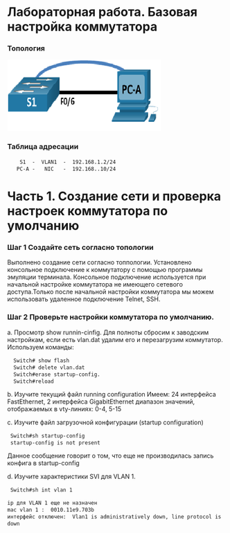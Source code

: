 # Лабораторная работа. Базовая настройка коммутатора

### Топология
![](1.png)

### Таблица адресации
```
    S1  -  VLAN1  -  192.168.1.2/24
   PC-A -   NIC   -  192.168..10/24  
```
# Часть 1. Создание сети и проверка настроек коммутатора по умолчанию
### Шаг 1  Создайте сеть согласно топологии
  Выполнено создание сети согласно топпологии. Установлено консольное подключение к коммутатору с помощью программы эмуляции терминала.
  Консольное подключение используется при начальной настройке коммутатора не имеющего сетевого доступа.Только после начальной настройки коммутатора мы можем использовать удаленное подключение Telnet, SSH. 
### Шаг 2  Проверьте настройки коммутатора по умолчанию. 
  a. Просмотр show runnin-cinfig. Для полноты сбросим к заводским настройкам, если есть vlan.dat удалим его и перезагрузим коммутатор. Используем команды:
 ```  
   Switch# show flash
   Switch# delete vlan.dat
   Switch#erase startup-config. 
   Switch#reload
 ```
  b. Изучите текущий файл running configuration
   Имеем: 24 интерфейса FastEthernet, 2 интерфейса GigabitEthernet
   диапазон значений, отображаемых в vty-линиях: 0-4, 5-15
   
  с. Изучите файл загрузочной конфигурации (startup configuration) 
  ``` 
   Switch#sh startup-config 
   startup-config is not present
  ``` 
   Данное сообщение говорит о том, что еще не производилась запись конфига в  startup-config 
   
   d. Изучите характеристики SVI для VLAN 1.
   ``` 
    Switch#sh int vlan 1
   ``` 
    ip для VLAN 1 еще не назначен
    mac vlan 1 :  0010.11e9.703b
    интерфейс отключен:  Vlan1 is administratively down, line protocol is down

